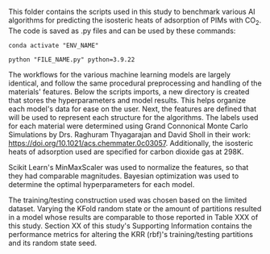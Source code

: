 This folder contains the scripts used in this study to benchmark various AI algorithms for predicting the isosteric heats of adsorption of PIMs with CO<sub>2</sub>. The code is saved as .py files and can be used by these commands:  


<pre><code>conda activate "ENV_NAME"</code></pre>

<pre><code>python "FILE_NAME.py" python=3.9.22</code></pre>

The workflows for the various machine learning models are largely identical, and follow the same procedural preprocessing and handling of the materials' features. Below the scripts imports, a new directory is created that stores the hyperparameters and model results. This helps organize each model's data for ease on the user. Next, the features are defined that will be used to represent each structure for the algorithms. The labels used for each material were determined using Grand Connonical Monte Carlo Simulations by Drs. Raghuram Thyagarajan and David Sholl in their work: https://doi.org/10.1021/acs.chemmater.0c03057. Additionally, the isosteric heats of adsorption used are specified for carbon dioxide gas at 298K. 

Scikit Learn's MinMaxScaler was used to normalize the features, so that they had comparable magnitudes. Bayesian optimization was used to determine the optimal hyperparameters for each model. 

The training/testing construction used was chosen based on the limited dataset. Varying the KFold random state or the amount of partitions resulted in a model whose results are comparable to those reported in Table XXX of this study. Section XX of this study's Supporting Information contains the performance metrics for altering the KRR (rbf)'s training/testing partitions and its random state seed.    
